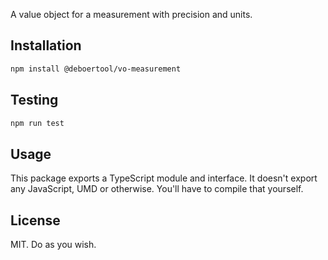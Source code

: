 A value object for a measurement with precision and units.

## Installation

```bash
npm install @deboertool/vo-measurement
```

## Testing

```bash
npm run test
```

## Usage

This package exports a TypeScript module and interface. It doesn't export any JavaScript, UMD or otherwise. You'll have to compile that yourself.

## License

MIT. Do as you wish.